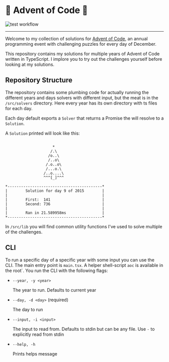# 🎄 Advent of Code 🎊

![test workflow](https://github.com/praffn/aoc-ts/actions/workflows/test.yml/badge.svg)

---

Welcome to my collection of solutions for [Advent of Code](https://adventofcode.com/), an annual programming event with challenging puzzles for every day of December.

This repository contains my solutions for multiple years of Advent of Code written in TypeScript. I implore you to try out the challenges yourself before looking at my solutions.

## Repository Structure

The repository contains some plumbing code for actually running the different years and days solvers with different input, but the meat is in the `/src/solvers` directory. Here every year has its own directory with ts files for each day.

Each day default exports a `Solver` that returns a Promise the will resolve to a `Solution`.

A `Solution` printed will look like this:

```

                     *
                    /.\
                   /o..\
                   /..o\
                  /.o..o\
                  /...o.\
                 /..o....\
                 ^^^[_]^^^

*------------------------------------------*
|        Solution for day 9 of 2015        |
|                                          |
|        First:  141                       |
|        Second: 736                       |
|                                          |
|        Ran in 21.589958ms                |
*------------------------------------------*
```

In `/src/lib` you will find common utility functions I've used to solve multiple of the challenges.

## CLI

To run a specific day of a specific year with some input you can use the CLI. The main entry point is `main.tsx`. A helper shell-script `aoc` is available in the root`. You run the CLI with the following flags:

- `--year, -y <year>`

  The year to run. Defaults to current year

- `--day, -d <day>` (required)

  The day to run

- `--input, -i <input>`

  The input to read from. Defaults to stdin but can be any file. Use `-` to explicitly read from stdin

- `--help, -h`

  Prints helps message
